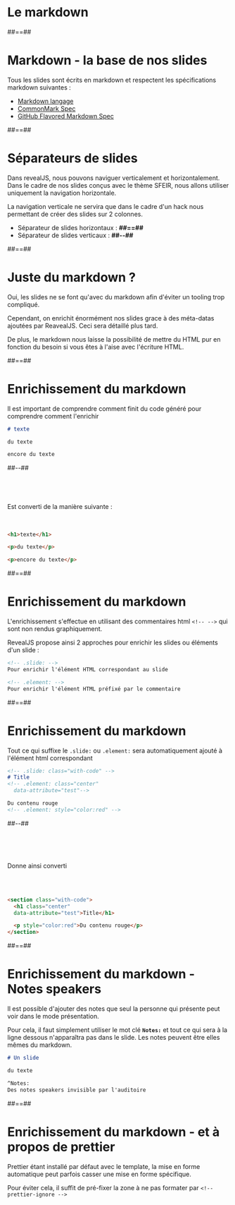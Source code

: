 <!-- .slide: class="transition bg-white" -->

# Le markdown

##==##

# Markdown - la base de nos slides

Tous les slides sont écrits en markdown et respectent les spécifications markdown suivantes :

- [Markdown langage](https://spec-md.com/)
- [CommonMark Spec](https://spec.commonmark.org/0.30/)
- [GitHub Flavored Markdown Spec](https://github.github.com/gfm/)

##==##

# Séparateurs de slides

Dans revealJS, nous pouvons naviguer verticalement et horizontalement. Dans le cadre de nos slides conçus avec le thème SFEIR, nous allons utiliser uniquement la navigation horizontale.

La navigation verticale ne servira que dans le cadre d'un hack nous permettant de créer des slides sur 2 colonnes.

- Séparateur de slides horizontaux : **\#\#==\#\#**
- Séparateur de slides verticaux : **\#\#--\#\#**

##==##

# Juste du markdown ?

Oui, les slides ne se font qu'avec du markdown afin d'éviter un tooling trop compliqué.

Cependant, on enrichit énormément nos slides grace à des méta-datas ajoutées par ReavealJS. Ceci sera détaillé plus tard.

De plus, le markdown nous laisse la possibilité de mettre du HTML pur en fonction du besoin si vous êtes à l'aise avec l'écriture HTML.

##==##

<!-- .slide: class="two-column with-code" -->

# Enrichissement du markdown

Il est important de comprendre comment finit du code généré pour comprendre comment l'enrichir

```md
# texte

du texte

encore du texte
```

<!-- .element: class="big-code"-->

##--##

#

<br>

Est converti de la manière suivante :
<br><br><br>

```html
<h1>texte</h1>

<p>du texte</p>

<p>encore du texte</p>
```

<!-- .element: class="big-code"-->

##==##

<!-- .slide: class="with-code" -->

# Enrichissement du markdown

L'enrichissement s'effectue en utilisant des commentaires html `<!-- -->` qui sont non rendus graphiquement.

RevealJS propose ainsi 2 approches pour enrichir les slides ou éléments d'un slide :

```html
<!-- .slide: -->
Pour enrichir l'élément HTML correspondant au slide

<!-- .element: -->
Pour enrichir l'élément HTML préfixé par le commentaire
```

<!-- .element: class="big-code" -->

##==##

<!-- .slide: class="two-column with-code" -->

# Enrichissement du markdown

Tout ce qui suffixe le `.slide:` ou `.element:` sera automatiquement ajouté à l'élément html correspondant
<br>

<!-- prettier-ignore -->
```md
<!-- .slide: class="with-code" -->
# Title
<!-- .element: class="center" 
  data-attribute="test"-->

Du contenu rouge
<!-- .element: style="color:red" -->
```

<!-- .element: class="big-code" -->

##--##

<br><br><br>

Donne ainsi converti

<br>
<br>

<!-- prettier-ignore -->
```html
<section class="with-code">
  <h1 class="center"
  data-attribute="test">Title</h1>

  <p style="color:red">Du contenu rouge</p>
</section>
```

<!-- .element: class="big-code"-->

##==##

<!-- .slide: class="with-code" -->

# Enrichissement du markdown - Notes speakers

Il est possible d'ajouter des notes que seul la personne qui présente peut voir dans le mode présentation.

Pour cela, il faut simplement utiliser le mot clé **`Notes:`** et tout ce qui sera à la ligne dessous n'apparaîtra pas dans le slide. Les notes peuvent être elles mêmes du markdown.

```markdown
# Un slide

du texte

^Notes:
Des notes speakers invisible par l'auditoire
```

<!-- .element: class="big-code" -->

##==##

# Enrichissement du markdown - et à propos de prettier

Prettier étant installé par défaut avec le template, la mise en forme automatique peut parfois casser une mise en forme spécifique.

Pour éviter cela, il suffit de pré-fixer la zone à ne pas formater par `<!-- prettier-ignore -->`
